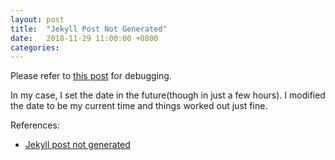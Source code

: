 ```yaml
---
layout: post
title:  "Jekyll Post Not Generated"
date:   2018-11-29 11:00:00 +0800
categories: 
---
```


Please refer to [this post](https://stackoverflow.com/questions/30625044/jekyll-post-not-generated) for debugging.

In my case, I set the date in the future(though in just a few hours). I modified the date to be my current time and things worked out just fine.

References:

- [Jekyll post not generated](https://stackoverflow.com/questions/30625044/jekyll-post-not-generated)